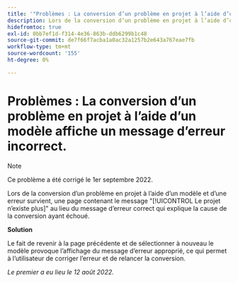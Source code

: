 ```yaml
---
title: '"Problèmes : La conversion d’un problème en projet à l’aide d’un modèle affiche un message d’erreur incorrect.'
description: Lors de la conversion d’un problème en projet à l’aide d’un modèle et d’une erreur s’affiche, une page contenant le message Le projet n’existe plus au lieu du message d’erreur correct qui explique la cause de l’échec de la conversion.
hidefromtoc: true
exl-id: 0bb7ef1d-f314-4e36-863b-ddb6299b1c48
source-git-commit: de7f66f7acba1a0ac32a1257b2e643a767eae7fb
workflow-type: tm+mt
source-wordcount: '155'
ht-degree: 0%

---
```


# Problèmes : La conversion d’un problème en projet à l’aide d’un modèle affiche un message d’erreur incorrect.

>[!NOTE]
>
>Ce problème a été corrigé le 1er septembre 2022.

Lors de la conversion d’un problème en projet à l’aide d’un modèle et d’une erreur survient, une page contenant le message &quot;[!UICONTROL Le projet n’existe plus]&quot; au lieu du message d’erreur correct qui explique la cause de la conversion ayant échoué.

**Solution**

Le fait de revenir à la page précédente et de sélectionner à nouveau le modèle provoque l’affichage du message d’erreur approprié, ce qui permet à l’utilisateur de corriger l’erreur et de relancer la conversion.

_Le premier a eu lieu le 12 août 2022._
